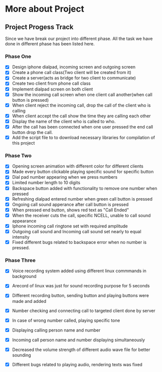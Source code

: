 # More about Project

## Project Progess Track

Since we have break our project into different phase. All the task we have done in different phase has been listed here.
### Phase One

- [x] Design iphone dialpad, incoming screen and outgoing screen
- [x] Create a phone call class(Two client will be created from it)
- [x] Create a server(acts as bridge for two client to communicate)
- [x] Create two client from phone call class
- [x] Implement dialpad screen on both client
- [x] Show the incoming call screen when one client call another(when call button is pressed)
- [x] When client reject the incoming call, drop the call of the client who is calling
- [x] When client accept the call show the time they are calling each other
- [x] Display the name of the client who is called to who.
- [x] After the call has been connected when one user pressed the end call button drop the call.
- [x] Add the script file to to download necessary libraries for compilation of this project

### Phase Two

- [x] Opening screen animation with different color for different clients
- [x] Made every button clickable playing specific sound for specific button
- [x] Dial pad number appearing when we press numbers
- [x] Limited number length to 10 digits
- [x] Backspace button added with functionality to remove one number when pressed
- [x] Refreshing dialpad entered number when green call button is pressed
- [x] Ongoing call sound apperance after call button is pressed
- [x] When pressed end button, shows red text as "Call Ended"
- [x] When the receiver cuts the call, specific NCELL, unable to call sound appearance
- [x] Iphone incoming call ringtone set with required amplitude
- [x] Outgoing call sound and Incoming call sound set nearly to equal intensity
- [x] Fixed different bugs related to backspace error when no number is pressed.

### Phase Three

- [x] Voice recording system added using different linux commmands in background 
- [x] Arecord of linux was just for sound recording purpose for 5 seconds
- [x] Different recording button, sending button and playing buttons were made and added
- [x] Number checking and connecting call to targeted client  done by server
- [x] In case of wrong number called, playing specific tone 
- [x] Displaying calling person name and number  
- [x] Incoming call person name and number displaying simultaneously
- [x] Decreased the volume strength of different audio wave file for better sounding 
- [x] Different bugs related to playing audio, rendering texts was fixed

